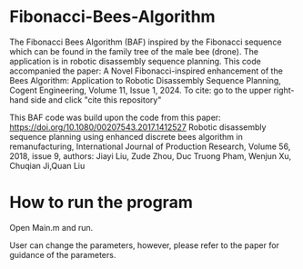 # Fibonacci-Bees-Algorithm
The Fibonacci Bees Algorithm (BAF) inspired by the Fibonacci sequence which can be found in the family tree of the male bee (drone). The application is in robotic disassembly sequence planning.
This code accompanied the paper: A Novel Fibonacci-inspired enhancement of the Bees Algorithm: Application to Robotic Disassembly Sequence Planning, Cogent Engineering, Volume 11, Issue 1, 2024.
To cite: go to the upper right-hand side and click "cite this repository"


This BAF code was build upon the code from this paper: https://doi.org/10.1080/00207543.2017.1412527 Robotic disassembly sequence planning using enhanced discrete bees algorithm in remanufacturing, International Journal of Production Research, Volume 56, 2018, issue 9, authors: Jiayi Liu, Zude Zhou, Duc Truong Pham, Wenjun Xu, Chuqian Ji,Quan Liu

# How to run the program
Open Main.m and run.

User can change the parameters, however, please refer to the paper for guidance of the parameters. 
